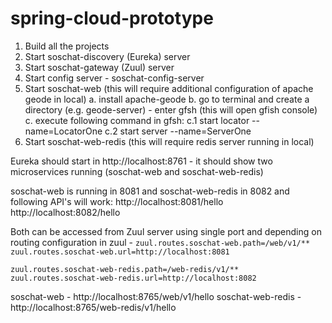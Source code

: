 # spring-cloud-prototype

1. Build all the projects
2. Start soschat-discovery (Eureka) server 
3. Start soschat-gateway (Zuul) server
4. Start config server - soschat-config-server
5. Start soschat-web (this will require additional configuration of apache geode in local)
  a. install apache-geode
  b. go to terminal and create a directory (e.g. geode-server) - enter gfsh (this will open gfish console)
  c. execute following command in gfsh: 
    c.1 start locator --name=LocatorOne
    c.2 start server --name=ServerOne
6. Start soschat-web-redis (this will require redis server running in local)

Eureka should start in http://localhost:8761 - it should show two microservices running (soschat-web and soschat-web-redis)

soschat-web is running in 8081 and soschat-web-redis in 8082 and following API's will work:
http://localhost:8081/hello
http://localhost:8082/hello

Both can be accessed from Zuul server using single port and depending on routing configuration in zuul - 
`zuul.routes.soschat-web.path=/web/v1/** `
`zuul.routes.soschat-web.url=http://localhost:8081`

`zuul.routes.soschat-web-redis.path=/web-redis/v1/**`
`zuul.routes.soschat-web-redis.url=http://localhost:8082`

soschat-web - http://localhost:8765/web/v1/hello
soschat-web-redis - http://localhost:8765/web-redis/v1/hello


